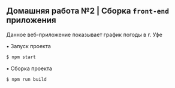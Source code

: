 ## Домашняя работа №2 | Сборка `front-end` приложения

Данное веб-приложение показывает график погоды в г. Уфе

• Запуск проекта
```bash
$ npm start
```

• Сборка проекта
```bash
$ npm run build
```